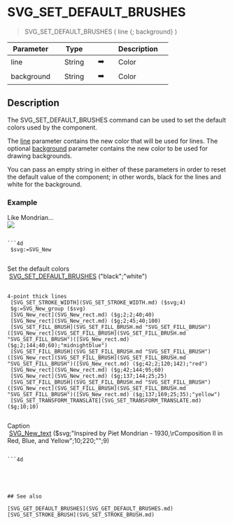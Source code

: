 <!-- SVG_SET_DEFAULT_BRUSHES ( strokeColor ; fillColor )
 -> strokeColor (Text)
 -> fillColor (Text)-->
# SVG_SET_DEFAULT_BRUSHES

> SVG_SET_DEFAULT_BRUSHES ( line {; background} )

| Parameter |     | Type |     |     |     | Description |     |
| --- | --- | --- | --- | --- | --- | --- | --- |
| line |     | String |     | ➡️ |     | Color |     |
| background |     | String |     | ➡️ |     | Color |     |

## Description

The SVG_SET_DEFAULT_BRUSHES command can be used to set the default colors used by the component.

The [line](# "Color") parameter contains the new color that will be used for lines. The optional [background](# "Color") parameter contains the new color to be used for drawing backgrounds.

You can pass an empty string in either of these parameters in order to reset the default value of the component; in other words, black for the lines and white for the background.

### Example  

Like Mondrian…  
![](..Home.md..Home.mdpictureHome.md194611Home.mdpict194611.en.png)

```4d

```4d
 $svg:=SVG_New   
  
```

Set the default colors  
 [SVG_SET_DEFAULT_BRUSHES](SVG_SET_DEFAULT_BRUSHES.md) ("black";"white")  
  
```
4-point thick lines  
 [SVG_SET_STROKE_WIDTH](SVG_SET_STROKE_WIDTH.md) ($svg;4)  
 $g:=SVG_New_group ($svg)  
 [SVG_New_rect](SVG_New_rect.md) ($g;2;2;40;40)  
 [SVG_New_rect](SVG_New_rect.md) ($g;2;45;40;100)  
 [SVG_SET_FILL_BRUSH](SVG_SET_FILL_BRUSH.md "SVG_SET_FILL_BRUSH")([SVG_New_rect](SVG_SET_FILL_BRUSH](SVG_SET_FILL_BRUSH.md "SVG_SET_FILL_BRUSH")([SVG_New_rect.md) ($g;2;144;40;60);"midnightblue")  
 [SVG_SET_FILL_BRUSH](SVG_SET_FILL_BRUSH.md "SVG_SET_FILL_BRUSH")([SVG_New_rect](SVG_SET_FILL_BRUSH](SVG_SET_FILL_BRUSH.md "SVG_SET_FILL_BRUSH")([SVG_New_rect.md) ($g;42;2;120;142);"red")  
 [SVG_New_rect](SVG_New_rect.md) ($g;42;144;95;60)  
 [SVG_New_rect](SVG_New_rect.md) ($g;137;144;25;25)  
 [SVG_SET_FILL_BRUSH](SVG_SET_FILL_BRUSH.md "SVG_SET_FILL_BRUSH")([SVG_New_rect](SVG_SET_FILL_BRUSH](SVG_SET_FILL_BRUSH.md "SVG_SET_FILL_BRUSH")([SVG_New_rect.md) ($g;137;169;25;35);"yellow")  
 [SVG_SET_TRANSFORM_TRANSLATE](SVG_SET_TRANSFORM_TRANSLATE.md) ($g;10;10)  
  
```

Caption  
 [SVG_New_text](SVG_New_text.md) ($svg;"Inspired by Piet Mondrian - 1930,\rComposition II in Red, Blue, and Yellow";10;220;"";9)

```

```4d


  
  

## See also 

[SVG_GET_DEFAULT_BRUSHES](SVG_GET_DEFAULT_BRUSHES.md)  
[SVG_SET_STROKE_BRUSH](SVG_SET_STROKE_BRUSH.md)

